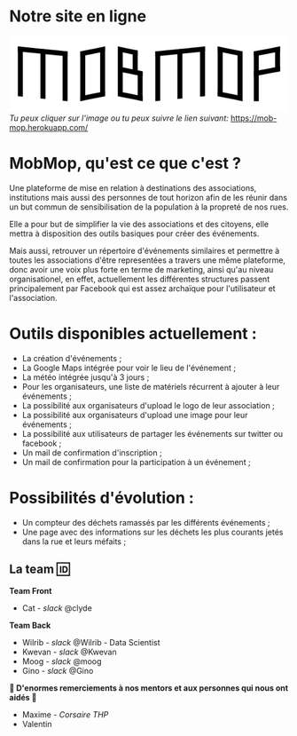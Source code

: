 # Notre site en ligne
[![N|Solid](app/assets/images/logo.svg)](http://mobmop.com/)
<br/>_Tu peux cliquer sur l'image ou tu peux suivre le lien suivant:_
https://mob-mop.herokuapp.com/<br/>

# MobMop, qu'est ce que c'est ?
Une plateforme de mise en relation à destinations des associations, institutions mais aussi des personnes de tout horizon afin de les réunir dans un but commun de sensibilisation de la population à la propreté de nos rues.

Elle a pour but de simplifier la vie des associations et des citoyens, elle mettra à disposition des outils basiques pour créer des événements.

Mais aussi, retrouver un répertoire d'événements similaires et permettre à toutes les associations d'être representées a travers une même plateforme, donc avoir une voix plus forte en terme de marketing, ainsi qu'au niveau organisationel, en effet, actuellement les différentes structures passent principalement par Facebook qui est assez archaïque pour l'utilisateur et l'association.

# Outils disponibles actuellement :
- La création d'événements ;
- La Google Maps intégrée pour voir le lieu de l'événement ;
- La météo intégrée jusqu'à 3 jours ;
- Pour les organisateurs, une liste de matériels récurrent à ajouter à leur événements ;
- La possibilité aux organisateurs d'upload le logo de leur association ;
- La possibilité aux organisateurs d'upload une image pour leur événements ;
- La possibilité aux utilisateurs de partager les événements sur twitter ou facebook ;
- Un mail de confirmation d'inscription ;
- Un mail de confirmation pour la participation à un événement ;

# Possibilités d'évolution :
- Un compteur des déchets ramassés par les différents événements ;
- Une page avec des informations sur les déchets les plus courants jetés dans la rue et leurs méfaits ;

## La team :id:

**Team Front**
- Cat - _slack_ @clyde

**Team Back**
- Wilrib - _slack_ @Wilrib - Data Scientist
- Kwevan - _slack_ @Kwevan
- Moog - _slack_ @moog
- Gino - _slack_ @Gino

**:stars: D'enormes remerciements à nos mentors et aux personnes qui nous ont aidés :stars:**
- Maxime - _Corsaire THP_
- Valentin
